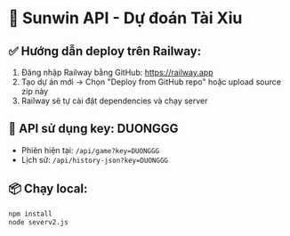 # 🚀 Sunwin API - Dự đoán Tài Xỉu

## ✅ Hướng dẫn deploy trên Railway:

1. Đăng nhập Railway bằng GitHub: https://railway.app
2. Tạo dự án mới → Chọn "Deploy from GitHub repo" hoặc upload source zip này
3. Railway sẽ tự cài đặt dependencies và chạy server

## 🔑 API sử dụng key: DUONGGG
- Phiên hiện tại: `/api/game?key=DUONGGG`
- Lịch sử: `/api/history-json?key=DUONGGG`

## 📦 Chạy local:
```bash
npm install
node severv2.js

